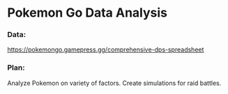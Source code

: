 # Pokemon Go Data Analysis  
  
### Data:   
https://pokemongo.gamepress.gg/comprehensive-dps-spreadsheet 

### Plan:   
Analyze Pokemon on variety of factors. Create simulations for raid battles. 


